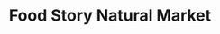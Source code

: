 ---
title: "Food Story Natural Market"
url: /jersey-city/food-story-natural-market/
shop: supermarket
---